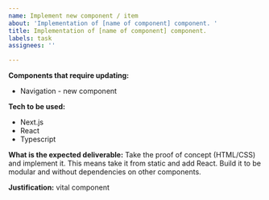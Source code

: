 ```yaml
---
name: Implement new component / item
about: 'Implementation of [name of component] component. '
title: Implementation of [name of component] component.
labels: task
assignees: ''

---
```


**Components that require updating:**
- Navigation - new component

**Tech to be used:** 
- Next.js
- React
- Typescript 

**What is the expected deliverable:**
Take the proof of concept (HTML/CSS) and implement it. This means take it from static and add React. Build it to be modular and without dependencies on other components.

**Justification:** vital component
